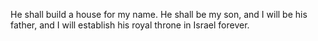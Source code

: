 He shall build a house for my name. He shall be my son, and I will be his father, and I will establish his royal throne in Israel forever.
